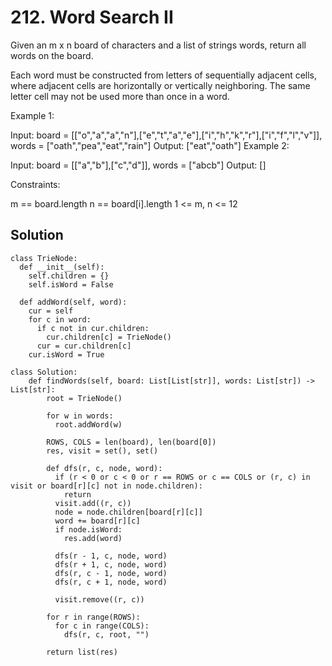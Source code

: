 # 212. Word Search II
Given an m x n board of characters and a list of strings words, return all words on the board.

Each word must be constructed from letters of sequentially adjacent cells, where adjacent cells are horizontally or vertically neighboring. The same letter cell may not be used more than once in a word.

 

Example 1:


Input: board = [["o","a","a","n"],["e","t","a","e"],["i","h","k","r"],["i","f","l","v"]], words = ["oath","pea","eat","rain"]
Output: ["eat","oath"]
Example 2:


Input: board = [["a","b"],["c","d"]], words = ["abcb"]
Output: []
 

Constraints:

m == board.length
n == board[i].length
1 <= m, n <= 12
## Solution
```
class TrieNode:
  def __init__(self):
    self.children = {}
    self.isWord = False
  
  def addWord(self, word):
    cur = self
    for c in word:
      if c not in cur.children:
        cur.children[c] = TrieNode()
      cur = cur.children[c]
    cur.isWord = True

class Solution:
    def findWords(self, board: List[List[str]], words: List[str]) -> List[str]:
        root = TrieNode()

        for w in words:
          root.addWord(w)

        ROWS, COLS = len(board), len(board[0])
        res, visit = set(), set()

        def dfs(r, c, node, word):
          if (r < 0 or c < 0 or r == ROWS or c == COLS or (r, c) in visit or board[r][c] not in node.children):
            return 
          visit.add((r, c))
          node = node.children[board[r][c]]
          word += board[r][c]
          if node.isWord:
            res.add(word)
          
          dfs(r - 1, c, node, word)
          dfs(r + 1, c, node, word)
          dfs(r, c - 1, node, word)
          dfs(r, c + 1, node, word)
          
          visit.remove((r, c))

        for r in range(ROWS):
          for c in range(COLS):
            dfs(r, c, root, "")
        
        return list(res)
```